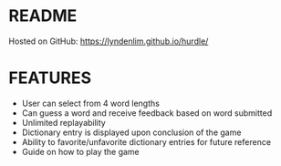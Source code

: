 # README

Hosted on GitHub: https://lyndenlim.github.io/hurdle/

# FEATURES
- User can select from 4 word lengths
- Can guess a word and receive feedback based on word submitted
- Unlimited replayability
- Dictionary entry is displayed upon conclusion of the game
- Ability to favorite/unfavorite dictionary entries for future reference
- Guide on how to play the game

